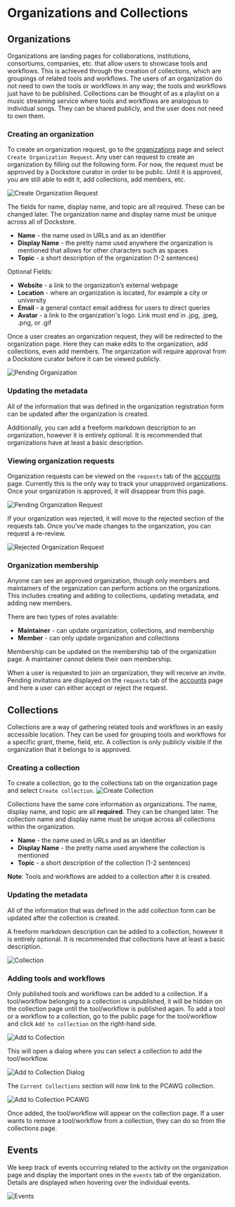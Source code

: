 # Organizations and Collections

## Organizations
Organizations are landing pages for collaborations, institutions, consortiums, companies, etc. that allow users to showcase tools and workflows. 
This is achieved through the creation of collections, which are groupings of related tools and workflows. 
The users of an organization do not need to own the tools or workflows in any way; the tools and workflows just have to be published. 
Collections can be thought of as a playlist on a music streaming service where tools and workflows are analogous to individual songs. 
They can be shared publicly, and the user does not need to own them.

### Creating an organization
To create an organization request, go to the [organizations](https://dockstore.org/organizations) page and select `Create Organization Request`. 
Any user can request to create an organization by filling out the following form. For now, the request must be approved by a Dockstore curator in order to be public. 
Until it is approved, you are still able to edit it, add collections, add members, etc.

![Create Organization Request](/assets/images/docs/CreateOrganizationRequest.png)

The fields for name, display name, and topic are all required. These can be changed later. 
The organization name and display name must be unique across all of Dockstore.
* **Name** - the name used in URLs and as an identifier
* **Display Name** - the pretty name used anywhere the organization is mentioned that allows for other characters such as spaces
* **Topic** - a short description of the organization (1-2 sentences)

Optional Fields:
* **Website** - a link to the organization’s external webpage
* **Location**  - where an organization is located, for example a city or university   
* **Email** - a general contact email address for users to direct queries
* **Avatar** - a link to the organization's logo. Link must end in .jpg, .jpeg, .png, or .gif

Once a user creates an organization request, they will be redirected to the organization page. 
Here they can make edits to the organization, add collections, even add members. 
The organization will require approval from a Dockstore curator before it can be viewed publicly.

![Pending Organization](/assets/images/docs/PendingOrganization.png)

### Updating the metadata
All of the information that was defined in the organization registration form can be updated after the organization is created.

Additionally, you can add a freeform markdown description to an organization, however it is entirely optional. 
It is recommended that organizations have at least a basic description.

### Viewing organization requests
Organization requests can be viewed on the `requests` tab of the [accounts](https://dockstore.org/accounts) page. 
Currently this is the only way to track your unapproved organizations. 
Once your organization is approved, it will disappear from this page.

![Pending Organization Request](/assets/images/docs/PendingRequests.png)

If your organization was rejected, it will move to the rejected section of the requests tab. 
Once you’ve made changes to the organization, you can request a re-review.

![Rejected Organization Request](/assets/images/docs/RejectedRequests.png)

### Organization membership
Anyone can see an approved organization, though only members and maintainers of the organization can perform actions on the organizations. 
This includes creating and adding to collections, updating metadata, and adding new members.

There are two types of roles available:
* **Maintainer** - can update organization, collections, and membership
* **Member** - can only update organization and collections

Membership can be updated on the membership tab of the organization page. A maintainer cannot delete their own membership.

When a user is requested to join an organization, they will receive an invite. 
Pending invitatons are displayed on the `requests` tab of the [accounts](https://dockstore.org/accounts) page and here a user can either accept or reject the request.

## Collections
Collections are a way of gathering related tools and workflows in an easily accessible location. 
They can be used for grouping tools and workflows for a specific grant, theme, field, etc. 
A collection is only publicly visible if the organization that it belongs to is approved.

### Creating a collection
To create a collection, go to the collections tab on the organization page and select `Create collection`.
![Create Collection](/assets/images/docs/CreateCollection.png)

Collections have the same core information as organizations. The name, display name, and topic are all **required**. They can be changed later. 
The collection name and display name must be unique across all collections within the organization.
* **Name** - the name used in URLs and as an identifier
* **Display Name** - the pretty name used anywhere the collection is mentioned
* **Topic** - a short description of the collection (1-2 sentences)

**Note**: Tools and workflows are added to a collection after it is created.

### Updating the metadata
All of the information that was defined in the add collection form can be updated after the collection is created.

A freeform markdown description can be added to a collection, however it is entirely optional. It is recommended that collections have at least a basic description.

![Collection](/assets/images/docs/CollectionView.png)

### Adding tools and workflows
Only published tools and workflows can be added to a collection. If a tool/workflow belonging to a collection is unpublished, it will be hidden on the collection page until the tool/workflow is published again. 
To add a tool or a workflow to a collection, go to the public page for the tool/workflow and click `Add to collection` on the right-hand side.

![Add to Collection](/assets/images/docs/AddToCollection.png)

This will open a dialog where you can select a collection to add the tool/workflow.

![Add to Collection Dialog](/assets/images/docs/AddToCollectionModal.png)


The `Current Collections` section will now link to the PCAWG collection.

![Add to Collection PCAWG](/assets/images/docs/CurrentCollectionsWithPCAWG.png)

Once added, the tool/workflow will appear on the collection page. If a user wants to remove a tool/workflow from a collection, they can do so from the collections page.

## Events
We keep track of events occurring related to the activity on the organization page and display the important ones in the `events` tab of the organization.
Details are displayed when hovering over the individual events.

![Events](/assets/images/docs/Events.png)
